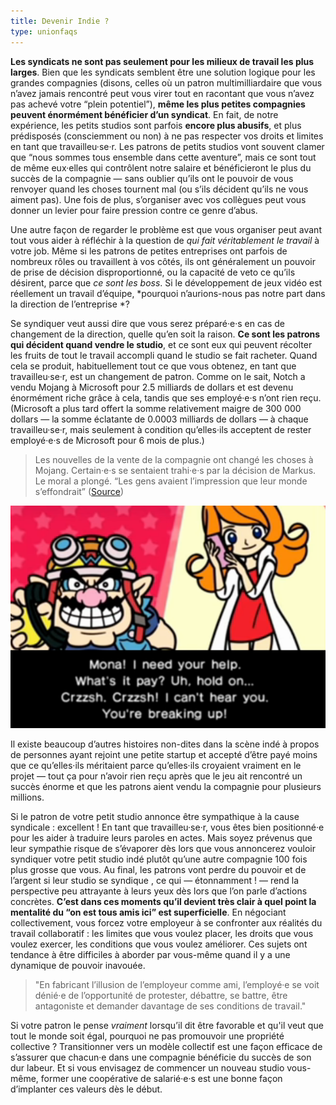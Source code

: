 ```yaml
---
title: Devenir Indie ?
type: unionfaqs
---
```

**Les syndicats ne sont pas seulement pour les milieux de travail les plus larges**. Bien que les syndicats semblent être une solution logique pour les grandes compagnies (disons, celles où un patron multimilliardaire que vous n’avez jamais rencontré peut vous virer tout en racontant que vous n’avez pas achevé votre “plein potentiel”), **même les plus petites compagnies peuvent énormément bénéficier d’un syndicat**. En fait, de notre expérience, les petits studios sont parfois **encore plus abusifs**, et plus prédisposés (consciemment ou non) à ne pas respecter vos droits et limites en tant que travailleu·se·r. Les patrons de petits studios vont souvent clamer que “nous sommes tous ensemble dans cette aventure”, mais ce sont tout de même eux·elles qui contrôlent notre salaire et bénéficieront le plus du succès de la compagnie — sans oublier qu’ils ont le pouvoir de vous renvoyer quand les choses tournent mal (ou s’ils décident qu’ils ne vous aiment pas). Une fois de plus, s’organiser avec vos collègues peut vous donner un levier pour faire pression contre ce genre d’abus.

Une autre façon de regarder le problème est que vous organiser peut avant tout vous aider à réfléchir à la question de *qui fait véritablement le travail* à votre job. Même si les patrons de petites entreprises ont parfois de nombreux rôles ou travaillent à vos côtés, ils ont généralement un pouvoir de prise de décision disproportionné, ou la capacité de veto ce qu’ils désirent, parce que *ce sont les boss*. Si le développement de jeux vidéo est réellement un travail d’équipe, *pourquoi n’aurions-nous pas notre part dans la direction de l’entreprise *?

Se syndiquer veut aussi dire que vous serez préparé·e·s en cas de changement de la direction, quelle qu’en soit la raison. **Ce sont les patrons qui décident quand vendre le studio**, et ce sont eux qui peuvent récolter les fruits de tout le travail accompli quand le studio se fait racheter. Quand cela se produit, habituellement tout ce que vous obtenez, en tant que travailleu·se·r, est un changement de patron. Comme on le sait, Notch a vendu Mojang à Microsoft pour 2.5 milliards de dollars et est devenu énormément riche grâce à cela, tandis que ses employé·e·s n’ont rien reçu. (Microsoft a plus tard offert la somme relativement maigre de 300 000 dollars — la somme éclatante de 0.0003 milliards de dollars — à chaque travailleu·se·r, mais seulement à condition qu’elles·ils acceptent de rester employé·e·s de Microsoft pour 6 mois de plus.)

> Les nouvelles de la vente de la compagnie ont changé les choses à Mojang. Certain·e·s se sentaient trahi·e·s par la décision de Markus. Le moral a plongé. “Les gens avaient l’impression que leur monde s’effondrait” ([Source](https://www.wired.com/2015/06/minecraft-book-excerpt/))

<div class="md-img right">
<img
  src="/images/faqs/wario.png"
  alt="Screenshot from Warioware: Mona! I need your help. What's it pay? Uh, hold on... Crzzsh. Crzzsh! I can't hear you. You're breaking up!?"
/>
</div>

Il existe beaucoup d’autres histoires non-dites dans la scène indé à propos de personnes ayant rejoint une petite startup et accepté d’être payé moins que ce qu’elles·ils méritaient parce qu’elles·ils croyaient vraiment en le projet — tout ça pour n’avoir rien reçu après que le jeu ait rencontré un succès énorme et que les patrons aient vendu la compagnie pour plusieurs millions.

Si le patron de votre petit studio annonce être sympathique à la cause syndicale : excellent ! En tant que travailleu·se·r, vous êtes bien positionné·e pour les aider à traduire leurs paroles en actes. Mais soyez prévenus que leur sympathie risque de s’évaporer dès lors que vous annoncerez vouloir syndiquer votre petit studio indé plutôt qu’une autre compagnie 100 fois plus grosse que vous. Au final, les patrons vont perdre du pouvoir et de l’argent si leur studio se syndique , ce qui — étonnamment ! — rend la perspective peu attrayante à leurs yeux dès lors que l’on parle d’actions concrètes. **C’est dans ces moments qu’il devient très clair à quel point la mentalité du “on est tous amis ici” est superficielle**. En négociant collectivement, vous forcez votre employeur à se confronter aux réalités du travail collaboratif : les limites que vous voulez placer, les droits que vous voulez exercer, les conditions que vous voulez améliorer. Ces sujets ont tendance à être difficiles à aborder par vous-même quand il y a une dynamique de pouvoir inavouée.

> "En fabricant l’illusion de l’employeur comme ami, l’employé·e se voit dénié·e de l’opportunité de protester, débattre, se battre, être antagoniste et demander davantage de ses conditions de travail."

Si votre patron le pense *vraiment* lorsqu’il dit être favorable et qu'il veut que tout le monde soit égal, pourquoi ne pas promouvoir une propriété collective ? Transitionner vers un modèle collectif est une façon efficace de s’assurer que chacun·e dans une compagnie bénéficie du succès de son dur labeur. Et si vous envisagez de commencer un nouveau studio vous-même, former une coopérative de salarié·e·s est une bonne façon d’implanter ces valeurs dès le début.
